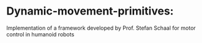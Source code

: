 # Dynamic-movement-primitives:

Implementation of a framework developed by Prof. Stefan Schaal for motor control in humanoid robots
